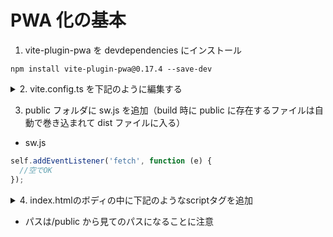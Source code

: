 # PWA 化の基本

1. vite-plugin-pwa を devdependencies にインストール

```zh
npm install vite-plugin-pwa@0.17.4 --save-dev
```

<details>
<summary> 2. vite.config.ts を下記のように編集する</summary>

```ts
import { defineConfig } from 'vite';
import react from '@vitejs/plugin-react';
import { VitePWA } from 'vite-plugin-pwa';

// https://vitejs.dev/config/
export default defineConfig({
  plugins: [
    react(),
    VitePWA({
      registerType: 'autoUpdate',
      devOptions: {
        enabled: true,
      },
      manifest: {
        theme_color: ' #000000',
        background_color: '#ffffff',
        display: 'standalone',
        scope: '/',
        start_url: '/',
        name: 'hoge',
        short_name: 'huga',
        description: 'hogehoge',
        icons: [
          {
            src: '/Icon-192x192.png',
            sizes: '192x192',
            type: 'image/png',
          },
        ],
      },
    }),
  ],
  server: {
    port: 9988,
  },
});
```

</details>

3. public フォルダに sw.js を追加（build 時に public に存在するファイルは自動で巻き込まれて dist ファイルに入る）

- sw.js

```js
self.addEventListener('fetch', function (e) {
  //空でOK
});
```

<details>
<summary>    4. index.htmlのボディの中に下記のようなscriptタグを追加</summary>

```html
<!DOCTYPE html>
<html lang="en">
  <head>
    <meta charset="UTF-8" />
    <link rel="icon" type="image/svg+xml" href="/vite.svg" />
    <meta name="viewport" content="width=device-width, initial-scale=1.0" />
    <title>Vite + React + TS</title>
  </head>
  <body>
    <div id="root"></div>
    <script type="module" src="/src/main.tsx"></script>
    <script>
      if ('serviceWorker' in navigator) {
        window.addEventListener('load', () => {
          navigator.serviceWorker
            .register('./sw.js')
            .then((reg) =>
              console.log('サービスワーカーの登録成功です！！', reg.scope)
            )
            .catch((err) => console.log('サービスワーカーの登録失敗', err));
        });
      }
    </script>
  </body>
</html>
```

</details>

- パスは/public から見てのパスになることに注意
